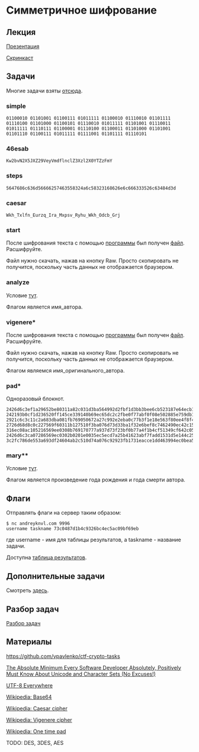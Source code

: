 Симметричное шифрование
=======================

## Лекция

[Презентация](https://github.com/xairy/mipt-ctf/blob/master/02-crypto/01-symmetric/slides.pdf)

[Скринкаст](https://www.youtube.com/watch?v=bbbtWLbEUe4)

## Задачи

Многие задачи взяты [отсюда](https://github.com/vpavlenko/ctf-crypto-tasks).

### simple

```
01100010 01101001 01100111 01011111 01100010 01110010 01101111 01110100 01101000 01100101 01110010 01011111 01101001 01110011 01011111 01110111 01100001 01110100 01100011 01101000 01101001 01101110 01100111 01011111 01111001 01101111 01110101
```

### 46esab

```
Kw2bvN2X5JXZ29VeyVmdflnclZ3Xzl2X0YTZzFmY
```

### steps

```
5647686c636d56666257463558324a6c58323168626e6c666333526c63484d3d
```

### caesar

```
Wkh_Txlfn_Eurzq_Ira_Mxpsv_Ryhu_Wkh_Odcb_Grj
```

### start

После шифрования текста с помощью [программы](https://github.com/xairy/mipt-ctf/blob/master/02-crypto/01-symmetric/tasks/start.py) был получен [файл](https://github.com/xairy/mipt-ctf/blob/master/02-crypto/01-symmetric/tasks/start.dat). Расшифруйте.

Файл нужно скачать, нажав на кнопку Raw.
Просто скопировать не получится, поскольку часть данных не отображается браузером.

### analyze

Условие [тут](https://github.com/xairy/mipt-ctf/blob/master/02-crypto/01-symmetric/tasks/analyze.txt).

Флагом является имя\_автора.

### vigenere\*

После шифрования текста с помощью [программы](https://github.com/xairy/mipt-ctf/blob/master/02-crypto/01-symmetric/tasks/vigenere.py) был получен [файл](https://github.com/xairy/mipt-ctf/blob/master/02-crypto/01-symmetric/tasks/vigenere.dat). Расшифруйте.

Файл нужно скачать, нажав на кнопку Raw.
Просто скопировать не получится, поскольку часть данных не отображается браузером.

Флагом являемся имя\_оригинального\_автора.

### pad\*

Одноразовый блокнот.

```
2426d6c3ef1a29652be80311a82c031d3ba564992d2fbf1d3bb3bee6cb523187e64ecb1af636b0a492571de1ac693ca10483736ee37912ccf544233c5507f14a14a8da2877a2b0d16a8cb90ce91bc0192fe733b4b254e834b943bf41278cf922314c9f8433 
242193b0cf1d236520ff145ce339140b69ec65dc2c2fbe0f77abf0f08e502885e759db1af62bf1bc834154f0e97b3ae445897d71f965128df456232e5210f15615be8e3460b8e5cc65d8a35eff0d94153aec22b0b54aba20b90ba24d2796f4226559879571 
2921c6c3c11c2a683dba081fb769050672a27c992e2eba0c77b3f1e18e563f80ee4f8f4af836e3b9985e44a3a8743bf600923075fe721589ba53762d4e16b84d13a88e306caff89e7fc3fa12f91fc01a2db537bcaa42bb34bb06eb5a68c5f939741c87872b 
2726d68d8c0c227569f60311b127510f3ba076d73d33ba1f32e6bef8c7462490ec42c15dbb65e3a09f5356eaa77d68e00b843076e47e1285f44523294f07f14b10abc13571bafeca208cb80be44bc61329f13baabd0dab20a743aa42748aad33741c9c832d 
316ec08ac105216569ee0308b769170777a937d73f23bf0b77a4f1b4cf51349cf642c054f629b0bd9f465ce7a86e29a1118f3060e5640f9fee0277205842a3471cbfcb3525b2fe9e65c2ae1be21bc6133cf426adb543e461a80daf0e738de823745a85943a 
2426d6c3ca07286569ec0302b0201e0035ec5ecd7a25b41623abf7fadd1531d5e144c257f62bf4f0965b53e6e97326f500927660f5724accfc4e622f4610e2161184cd357cabe48e53eeb330f75beb2e07c72fe4bf5da42ea017aa5a6e8ae37170528ec632 
3c2fc786de553a693df24604ab2c510d74a076c92923fb1731eacce1dd463994ec0bea57e72ce2b5da4655e6e96f26e813856272ff631fcced4370685303bc4719fbea286ba8fbd1758c8f10f91dd1043bfc26bdfa4cae35ac11deb5a6f80ad23745b838931
```

### mary\*\*

Условие [тут](https://github.com/xairy/mipt-ctf/blob/master/02-crypto/01-symmetric/tasks/mary.txt).

Флагом является произведение года рождения и года смерти автора.


## Флаги

Отправлять флаги на сервер таким образом:
```
$ nc andreyknvl.com 9996
username taskname 73c0487d1b4c9326bc4ec5ac09bf69eb
```
где username - имя для таблицы результатов, а taskname - название задачи.

Доступна [таблица результатов](https://andreyknvl.com/mipt-ctf).


## Дополнительные задачи

Смотреть [здесь](https://github.com/vpavlenko/ctf-crypto-tasks).

## Разбор задач

[Разбор задач](https://github.com/xairy/mipt-ctf/blob/master/02-crypto/01-symmetric/WRITEUP.md)

## Материалы

https://github.com/vpavlenko/ctf-crypto-tasks

[The Absolute Minimum Every Software Developer Absolutely, Positively Must Know About Unicode and Character Sets (No Excuses!)](http://www.joelonsoftware.com/articles/Unicode.html)

[UTF-8 Everywhere](http://utf8everywhere.org/)

[Wikipedia: Base64](https://en.wikipedia.org/wiki/Base64)

[Wikipedia: Caesar cipher](https://en.wikipedia.org/wiki/Caesar_cipher)

[Wikipedia: Vigenere cipher](https://en.wikipedia.org/wiki/Vigenere_cipher)

[Wikipedia: One time pad](https://en.wikipedia.org/wiki/One-time_pad)

TODO: DES, 3DES, AES
